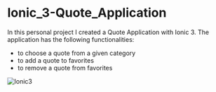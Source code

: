 # Ionic_3-Quote_Application

In this personal project I created a Quote Application with Ionic 3. 
The application has the following functionalities:
  - to choose a quote from a given category
  - to add a quote to favorites
  - to remove a quote from favorites
  
![Ionic3](http://www.hunor.dk/wp-content/uploads/2018/Ionic_3-Quote_App/Quote_App-1.png)  

